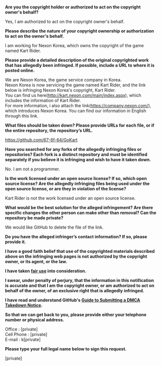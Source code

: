 **Are you the copyright holder or authorized to act on the copyright owner's behalf?**

Yes, I am authorized to act on the copyright owner's behalf.

**Please describe the nature of your copyright ownership or authorization to act on the owner's behalf.**

I am working for Nexon Korea, which owns the copyright of the game named Kart Rider.

**Please provide a detailed description of the original copyrighted work that has allegedly been infringed. If possible, include a URL to where it is posted online.**

We are Nexon Korea, the game service company in Korea.  
Nexon Korea is now servicing the game named Kart Rider, and the link below is infringing Nexon Korea's copyright, Kart Rider.  
You can find us here(http://kart.nexon.com/main/index.aspx), which includes the information of Kart Rider.  
For more information, i also attach the link(https://company.nexon.com/), which introduces Nexon Korea. You can find our information in English through this link.

**What files should be taken down? Please provide URLs for each file, or if the entire repository, the repository’s URL.**

https://github.com/67-6f-64/GoKart

**Have you searched for any forks of the allegedly infringing files or repositories? Each fork is a distinct repository and must be identified separately if you believe it is infringing and wish to have it taken down.**

No. I am not a programmer.

**Is the work licensed under an open source license? If so, which open source license? Are the allegedly infringing files being used under the open source license, or are they in violation of the license?**

Kart Rider is not the work licensed under an open source license.

**What would be the best solution for the alleged infringement? Are there specific changes the other person can make other than removal? Can the repository be made private?**

We would like GitHub to delete the file of the link.

**Do you have the alleged infringer’s contact information? If so, please provide it.**

**I have a good faith belief that use of the copyrighted materials described above on the infringing web pages is not authorized by the copyright owner, or its agent, or the law.**

**I have taken <a href="https://www.lumendatabase.org/topics/22">fair use</a> into consideration.**

**I swear, under penalty of perjury, that the information in this notification is accurate and that I am the copyright owner, or am authorized to act on behalf of the owner, of an exclusive right that is allegedly infringed.**

**I have read and understand GitHub's <a href="https://docs.github.com/articles/guide-to-submitting-a-dmca-takedown-notice/">Guide to Submitting a DMCA Takedown Notice</a>.**

**So that we can get back to you, please provide either your telephone number or physical address.**

Office : [private]  
Cell Phone : [private]  
E-mail : k[private]

**Please type your full legal name below to sign this request.**

[private]
